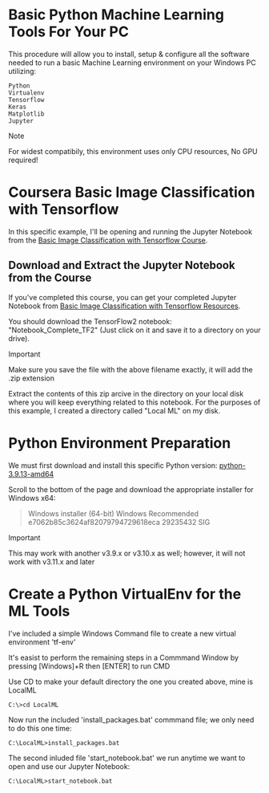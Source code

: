 # Basic Python Machine Learning Tools For Your PC
This procedure will allow you to install, setup & configure all the software needed to run a basic Machine Learning environment on your Windows PC utilizing:
```
Python
Virtualenv
Tensorflow
Keras
Matplotlib
Jupyter
```
> [!NOTE]
> For widest compatibily, this environment uses only CPU resources, No GPU required!

# Coursera Basic Image Classification with Tensorflow
In this specific example, I'll be opening and running the Jupyter Notebook from the [Basic Image Classification with Tensorflow Course](https://www.coursera.org/learn/tensorflow-beginner-basic-image-classification/home/info).

## Download and Extract the Jupyter Notebook from the Course
If you've completed this course, you can get your completed Jupyter Notebook from [Basic Image Classification with Tensorflow Resources](https://www.coursera.org/learn/tensorflow-beginner-basic-image-classification/resources/GkBBf).

You should download the TensorFlow2 notebook: "Notebook_Complete_TF2" (Just click on it and save it to a directory on your drive).

> [!IMPORTANT]
> Make sure you save the file with the above filename exactly, it will add the .zip extension

Extract the contents of this zip arcive in the directory on your local disk where you will keep everything related to this notebook.
For the purposes of this example, I created a directory called "Local ML" on my disk.

# Python Environment Preparation
We must first download and install this specific Python version: 
[python-3.9.13-amd64](https://www.python.org/downloads/release/python-3913/)

Scroll to the bottom of the page and download the appropriate installer for Windows x64:

> Windows installer (64-bit)	Windows	Recommended	e7062b85c3624af82079794729618eca	29235432	SIG

> [!IMPORTANT]
> This may work with another v3.9.x or v3.10.x as well; however, it will not work with v3.11.x and later

# Create a Python VirtualEnv for the ML Tools

I've included a simple Windows Command file to create a new virtual environment 'tf-env'

It's easist to perform the remaining steps in a Commmand Window by pressing [Windows]+R then [ENTER] to run CMD

Use CD to make your default directory the one you created above, mine is LocalML

```C:\>cd LocalML```

Now run the included 'install_packages.bat' commmand file; we only need to do this one time:

```C:\LocalML>install_packages.bat```

The second inluded file 'start_notebook.bat' we run anytime we want to open and use our Jupyter Notebook:

```C:\LocalML>start_notebook.bat```












